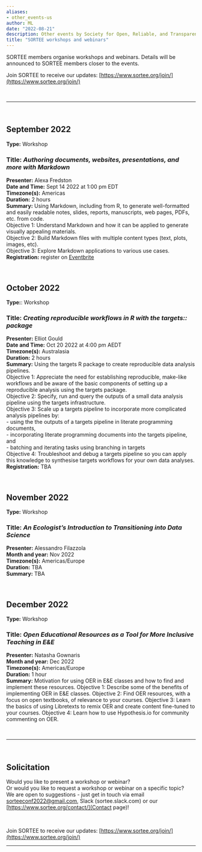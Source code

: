 ```yaml
---
aliases:
- other_events-us
author: ML
date: "2022-08-21"
description: Other events by Society for Open, Reliable, and Transparent Ecology and Evolutionary biology (SORTEE)
title: "SORTEE workshops and webinars"
---
```


SORTEE members organise workshops and webinars. Details will be announced to SORTEE members closer to the events.  

Join SORTEE to receive our updates: [https://www.sortee.org/join/](https://www.sortee.org/join/)   

&nbsp;  

---

&nbsp;

## September 2022  
**Type:** Workshop  
### **Title:**	*Authoring documents, websites, presentations, and more with Markdown*	 
**Presenter:** Alexa Fredston	  
**Date and Time:** Sept 14 2022	at 1:00 pm  EDT   
**Timezone(s):** Americas  
**Duration:** 2 hours	  
**Summary:** Using Markdown, including from R, to generate well-formatted and easily readable notes, slides, reports, manuscripts, web pages, PDFs, etc. from code.   
   Objective 1: Understand Markdown and how it can be applied to generate visually appealing materials.   
   Objective 2: Build Markdown files with multiple content types (text, plots, images, etc).  
   Objective 3: Explore Markdown applications to various use cases.   
**Registration:** register on [Eventbrite](https://www.eventbrite.com/e/authoring-documents-websites-and-more-with-rmarkdown-tickets-405267414747) 

&nbsp;

## October 2022   

**Type:**: Workshop  
### **Title:**	*Creating reproducible workflows in R with the targets:: package*   
**Presenter:** Elliot Gould   
**Date and Time:** Oct 20 2022 at 4:00 pm AEDT  
**Timezone(s):** Australasia		 
**Duration:** 2 hours  	  
**Summary:** Using the targets R package to create reproducible data analysis pipelines.   
  Objective 1: Appreciate the need for establishing reproducible, make-like workflows and be aware of the basic components of setting up a reproducible analysis using the targets package.  
  Objective 2: Specify, run and query the outputs of a small data analysis pipeline using the targets infrastructure.   
  Objective 3: Scale up a targets pipeline to incorporate more complicated analysis pipelines by:    
     - using the the outputs of a targets pipeline in literate programming documents,  
     - incorporating literate programming documents into the targets pipeline, and  
     - batching and iterating tasks using branching in targets  
  Objective 4: Troubleshoot and debug a targets pipeline so you can apply this knowledge to synthesise targets workflows for your own data analyses.   
**Registration:** TBA   

&nbsp;

## November 2022    

**Type:** Workshop   
### **Title:** *An Ecologist’s Introduction to Transitioning into Data Science*    
**Presenter:** Alessandro Filazzola   
**Month and year:** Nov 2022	  
**Timezone(s):** Americas/Europe   	  
**Duration:** TBA	  
**Summary:** TBA   

&nbsp;  

## December 2022    

**Type:** Workshop   
### **Title:** *Open Educational Resources as a Tool for More Inclusive Teaching in E&E*    
**Presenter:** Natasha Gownaris    
**Month and year:** Dec 2022	  
**Timezone(s):** Americas/Europe   	  
**Duration:** 1 hour	  
**Summary:** Motivation for using OER in E&E classes and how to find and implement these resources.
Objective 1: Describe some of the benefits of implementing OER in E&E classes.
Objective 2: Find OER resources, with a focus on open textbooks, of relevance to your courses. 
Objective 3: Learn the basics of using Libretexts to remix OER and create content fine-tuned to your courses. 
Objective 4: Learn how to use Hypothesis.io for community commenting on OER. 

&nbsp;  

---

&nbsp;  

## Solicitation   

Would you like to present a workshop or webinar?   
Or would you like to request a workshop or webinar on a specific topic?    
We are open to suggestions - just get in touch via email [sorteeconf2022@gmail.com](mailto:sorteeconf2022@gmail.com), Slack (sortee.slack.com) or our [https://www.sortee.org/contact/](Contact page)!    

&nbsp;

Join SORTEE to receive our updates: 
[https://www.sortee.org/join/](https://www.sortee.org/join/)   

---

&nbsp;

